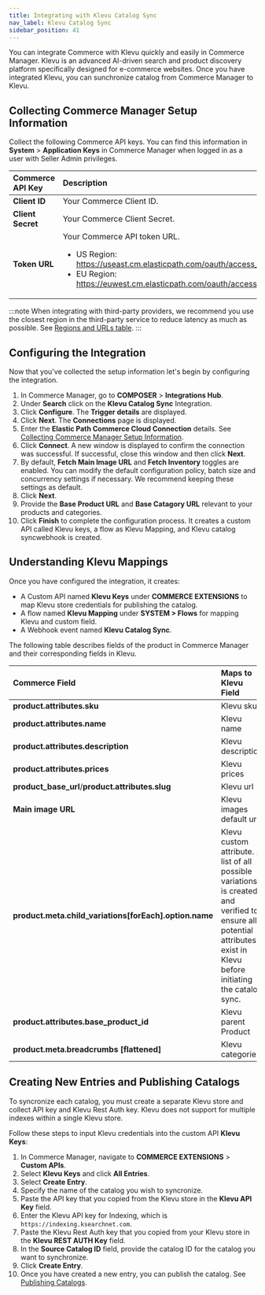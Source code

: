```yaml
---
title: Integrating with Klevu Catalog Sync
nav_label: Klevu Catalog Sync
sidebar_position: 41
---
```


You can integrate Commerce with Klevu quickly and easily in Commerce Manager. Klevu is an advanced AI-driven search and product discovery platform specifically designed for e-commerce websites. Once you have integrated Klevu, you can sunchronize catalog from Commerce Manager to Klevu.

## Collecting Commerce Manager Setup Information

Collect the following Commerce API keys. You can find this information in **System** > **Application Keys** in Commerce Manager when logged in as a user with Seller Admin privileges.

| Commerce API Key | Description                            |
|:------------------------------------|:---------------------------------------|
| **Client ID**                       | Your Commerce Client ID. |
| **Client Secret**                   | Your Commerce Client Secret. |
| **Token URL**                       | Your Commerce API token URL. <ul><li>US Region: https://useast.cm.elasticpath.com/oauth/access_token</li><li>EU Region: https://euwest.cm.elasticpath.com/oauth/access_token</li></ul> |

:::note
When integrating with third-party providers, we recommend you use the closest region in the third-party service to reduce latency as much as possible. See [Regions and URLs table](/guides/Getting-Started/elastic-path-domains#regions-and-ur-ls).
:::

## Configuring the Integration

Now that you've collected the setup information let's begin by configuring the integration.

1. In Commerce Manager, go to **COMPOSER** > **Integrations Hub**.
1. Under **Search** click on the **Klevu Catalog Sync** Integration.
1. Click **Configure**. The **Trigger details** are displayed.
1. Click **Next**. The **Connections** page is displayed.
1. Enter the **Elastic Path Commerce Cloud Connection** details. See [Collecting Commerce Manager Setup Information](#collecting-commerce-manager-setup-information).
1. Click **Connect**. A new window is displayed to confirm the connection was successful. If successful, close this window and then click **Next**.
1. By default, **Fetch Main Image URL** and **Fetch Inventory** toggles are enabled. You can modify the default configuration policy, batch size and concurrency settings if necessary. We recommend keeping these settings as default.
1. Click **Next**.
1. Provide the **Base Product URL** and **Base Catagory URL** relevant to your products and categories.
1. Click **Finish** to complete the configuration process.
It creates a custom API called Klevu keys, a flow as Klevu Mapping, and Klevu catalog syncwebhook is created.

## Understanding Klevu Mappings

Once you have configured the integration, it creates:

- A Custom API named **Klevu Keys** under **COMMERCE EXTENSIONS** to map Klevu store credentials for publishing the catalog.
- A flow named **Klevu Mapping** under **SYSTEM > Flows** for mapping Klevu and custom field. 
- A Webhook event named **Klevu Catalog Sync**.

The following table describes fields of the product in Commerce Manager and their corresponding fields in Klevu.

| Commerce Field                    | Maps to Klevu Field |
|:----------------------------------|:-----------------------------------------|
| **product.attributes.sku**           | Klevu sku |
| **product.attributes.name**          | Klevu name |
| **product.attributes.description**    | Klevu description |
| **product.attributes.prices**         |  Klevu prices |
| **product_base_url**/**product.attributes.slug** | Klevu url |
| **Main image URL**                            | Klevu images default url |
| **product.meta.child_variations[forEach].option.name** | Klevu custom attribute.  A list of all possible variations is created and verified to ensure all potential attributes exist in Klevu before initiating the catalog sync. |
| **product.attributes.base_product_id** | Klevu parent Product |
| **product.meta.breadcrumbs [flattened]** |  Klevu categories |

## Creating New Entries and Publishing Catalogs

To syncronize each catalog, you must create a separate Klevu store and collect API key and Klevu Rest Auth key. Klevu does not support for multiple indexes within a single Klevu store. 

Follow these steps to input Klevu credentials into the custom API **Klevu Keys**:

1. In Commerce Manager, navigate to **COMMERCE EXTENSIONS** > **Custom APIs**.
1. Select **Klevu Keys** and click **All Entries**.
1. Select **Create Entry**.
1. Specify the name of the catalog you wish to syncronize.
1. Paste the API key that you copied from the Klevu store in the **Klevu API Key** field.
1. Enter the Klevu API key for Indexing, which is `https://indexing.ksearchnet.com`.
1. Paste the Klevu Rest Auth key that you copied from your Klevu store in the **Klevu REST AUTH Key** field.
1. In the **Source Catalog ID** field, provide the catalog ID for the catalog you want to synchronize.
1. Click **Create Entry**.
1. Once you have created a new entry, you can publish the catalog. See [Publishing Catalogs](https://elasticpath.dev/docs/commerce-manager/product-experience-manager/catalogs/publishing-catalogs#publishing-catalogs).
